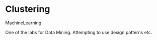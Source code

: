 # Clustering
MachineLearning

One of the labs for Data Mining.
Attempting to use design patterns etc.

